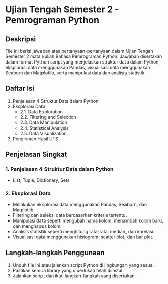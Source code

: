 # Ujian Tengah Semester 2 - Pemrograman Python

## Deskripsi
File ini berisi jawaban atas pertanyaan-pertanyaan dalam Ujian Tengah Semester 2 mata kuliah Bahasa Pemrograman Python. Jawaban disertakan dalam format Python script yang menjelaskan struktur data dalam Python, eksplorasi data menggunakan Pandas, visualisasi data menggunakan Seaborn dan Matplotlib, serta manipulasi data dan analisis statistik.

## Daftar Isi
1. Penjelasan 4 Struktur Data dalam Python
2. Eksplorasi Data
   - 2.1. Data Exploration
   - 2.2. Filtering and Selection
   - 2.3. Data Manipulation
   - 2.4. Statistical Analysis
   - 2.5. Data Visualization
3. Pengiriman Hasil UTS

## Penjelasan Singkat

### 1. Penjelasan 4 Struktur Data dalam Python
   - List, Tuple, Dictionary, Sets

### 2. Eksplorasi Data
   - Melakukan eksplorasi data menggunakan Pandas, Seaborn, dan Matplotlib.
   - Filtering dan seleksi data berdasarkan kriteria tertentu.
   - Manipulasi data seperti mengubah nama kolom, menambah kolom baru, dan menghapus kolom.
   - Analisis statistik seperti menghitung rata-rata, median, dan korelasi.
   - Visualisasi data menggunakan histogram, scatter plot, dan bar plot.

## Langkah-langkah Penggunaan
1. Unduh file ini atau jalankan script Python di lingkungan yang sesuai.
2. Pastikan semua library yang diperlukan telah diinstal.
3. Jalankan script dan ikuti langkah-langkah yang disertakan.
